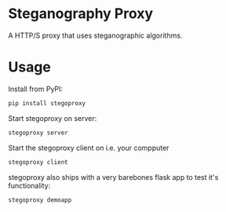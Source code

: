 # Steganography Proxy

A HTTP/S proxy that uses steganographic algorithms.


# Usage

Install from PyPI:
```bash
pip install stegoproxy
```

Start stegoproxy on server:
```bash
stegoproxy server
```

Start the stegoproxy client on i.e. your compputer
```bash
stegoproxy client
```

stegoproxy also ships with a very barebones flask app to test it's
functionality:
```bash
stegoproxy demoapp
```
